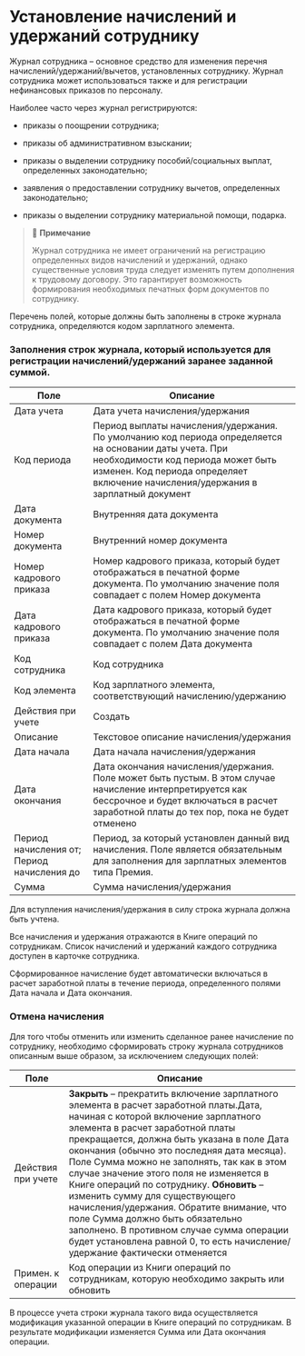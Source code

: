 # Установление начислений и удержаний сотруднику

Журнал сотрудника – основное средство для изменения перечня начислений/удержаний/вычетов, установленных сотруднику. Журнал сотрудника может использоваться также и для регистрации нефинансовых приказов по персоналу. 

Наиболее часто через журнал регистрируются: 

- приказы о поощрении сотрудника;

- приказы об административном взыскании; 

- приказы о выделении сотруднику пособий/социальных выплат, определенных законодательно; 

- заявления о предоставлении сотруднику вычетов, определенных законодательно; 

- приказы о выделении сотруднику материальной помощи, подарка. 

  

> :speech_balloon: **Примечание**
>
> Журнал сотрудника не имеет ограничений на регистрацию определенных видов начислений и удержаний, однако существенные условия труда следует изменять путем дополнения к трудовому договору. Это гарантирует возможность формирования необходимых печатных форм документов по сотруднику. 

Перечень полей, которые должны быть заполнены в строке журнала сотрудника, определяются кодом зарплатного элемента. 

### Заполнения строк журнала, который используется для регистрации начислений/удержаний заранее заданной суммой. 

| Поле                                       | Описание                                                     |
| ------------------------------------------ | ------------------------------------------------------------ |
| Дата учета                                 | Дата учета начисления/удержания                              |
| Код  периода                               | Период выплаты начисления/удержания. По умолчанию код периода определяется на основании даты учета. При необходимости код периода может быть изменен. Код периода определяет включение начисления/удержания в зарплатный документ |
| Дата  документа                            | Внутренняя дата документа                                    |
| Номер  документа                           | Внутренний номер документа                                   |
| Номер кадрового приказа                    | Номер кадрового приказа, который будет отображаться в печатной форме документа. По умолчанию значение поля совпадает с полем Номер документа |
| Дата кадрового приказа                     | Дата кадрового приказа, который будет отображаться в печатной форме документа. По умолчанию значение поля совпадает с полем Дата документа |
| Код  сотрудника                            | Код сотрудника                                               |
| Код  элемента                              | Код зарплатного элемента, соответствующий начислению/удержанию |
| Действия при учете                         | Создать                                                      |
| Описание                                   | Текстовое описание начисления/удержания                      |
| Дата  начала                               | Дата начала начисления/удержания                             |
| Дата  окончания                            | Дата окончания начисления/удержания. Поле может быть пустым. В этом случае начисление интерпретируется как бессрочное и будет включаться в расчет заработной платы до тех пор, пока не будет отменено |
| Период начисления от; Период начисления до | Период, за который установлен данный вид начисления. Поле является обязательным для заполнения для зарплатных элементов типа Премия. |
| Сумма                                      | Сумма начисления/удержания                                   |

Для вступления начисления/удержания в силу строка журнала должна быть учтена.

Все начисления и удержания отражаются в Книге операций по сотрудникам. Список начислений и удержаний каждого сотрудника доступен в карточке сотрудника. 

Сформированное начисление будет автоматически включаться в расчет заработной платы в течение периода, определенного полями Дата начала и Дата окончания. 

### Отмена начисления

Для того чтобы отменить или изменить сделанное ранее начисление по сотруднику, необходимо сформировать строку журнала сотрудников описанным выше образом, за исключением следующих полей:

| Поле                | Описание                                                     |
| ------------------- | ------------------------------------------------------------ |
| Действия при учете  | **Закрыть** – прекратить включение зарплатного элемента в расчет заработной платы.Дата, начиная с которой включение зарплатного элемента в расчет заработной платы прекращается, должна быть указана в поле Дата окончания (обычно это последняя дата месяца). Поле Сумма можно не заполнять, так как в этом случае значение этого поля не изменяется в Книге операций по сотруднику.                                                             **Обновить** – изменить сумму для существующего начисления/удержания. Обратите внимание, что поле Сумма должно быть обязательно заполнено. В противном случае сумма операции будет установлена равной 0, то есть начисление/удержание фактически отменяется |
| Примен.  к операции | Код операции из Книги операций по сотрудникам, которую необходимо закрыть или обновить |

В процессе учета строки журнала такого вида осуществляется модификация указанной операции в Книге операций по сотрудникам. В результате модификации изменяется Сумма или Дата окончания операции. 